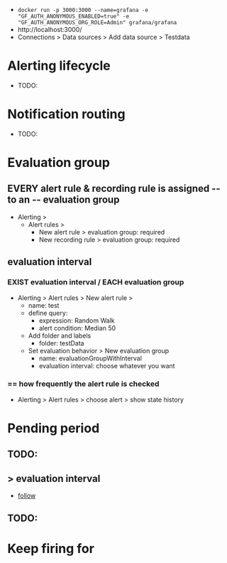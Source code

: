 * `docker run -p 3000:3000 --name=grafana -e "GF_AUTH_ANONYMOUS_ENABLED=true" -e "GF_AUTH_ANONYMOUS_ORG_ROLE=Admin" grafana/grafana`
* http://localhost:3000/
* Connections > Data sources > Add data source > Testdata

# Alerting lifecycle
* TODO:

# Notification routing
* TODO:

# Evaluation group
## EVERY alert rule & recording rule is assigned -- to an -- evaluation group
* Alerting > 
  * Alert rules > 
    * New alert rule > evaluation group: required
    * New recording rule > evaluation group: required
## evaluation interval
### EXIST evaluation interval / EACH evaluation group
* Alerting > Alert rules > New alert rule > 
  * name: test
  * define query:
    * expression: Random Walk
    * alert condition: Median 50
  * Add folder and labels
    * folder: testData
  * Set evaluation behavior > New evaluation group
    * name: evaluationGroupWithInterval
    * evaluation interval: choose whatever you want
###  == how frequently the alert rule is checked
* Alerting > Alert rules > choose alert > show state history

# Pending period
## TODO:
## \> evaluation interval
* [follow](#exist-evaluation-interval--each-evaluation-group)
## TODO:

# Keep firing for
